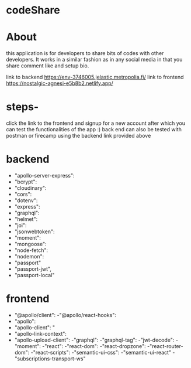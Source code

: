 # codeShare

# About
this application is for developers to share bits of codes with other developers. 
It works in a similar fashion as in any social media in that you share comment like and setup bio.


link to backend https://env-3746005.jelastic.metropolia.fi/
link to frontend https://nostalgic-agnesi-e5b8b2.netlify.app/

# steps-
click the link to the frontend and signup for a new account after which you can test the functionalities of the app :)
back end can also be tested with postman or firecamp using the backend link provided above


# backend 

  - "apollo-server-express":
  - "bcrypt": 
  - "cloudinary":
  - "cors": 
  - "dotenv": 
  - "express":
  - "graphql": 
  - "helmet": 
  - "joi": 
  - "jsonwebtoken": 
  - "moment": 
  - "mongoose": 
  - "node-fetch":
  - "nodemon":
  - "passport"
  - "passport-jwt",
  - "passport-local"

# frontend

  - "@apollo/client":
  -"@apollo/react-hooks": 
  - "apollo": 
  - "apollo-client": "
  - "apollo-link-context":
  - "apollo-upload-client": 
  -"graphql": 
  -"graphql-tag": 
  -"jwt-decode": 
  -"moment":
  -"react":
  -"react-dom": 
  -"react-dropzone": 
  -"react-router-dom": 
  -"react-scripts":
  -"semantic-ui-css": 
  -"semantic-ui-react"
  -"subscriptions-transport-ws"
  


